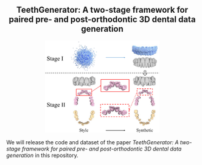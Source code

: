<div align="center">
<h2> TeethGenerator: A two-stage framework for paired pre- and post-orthodontic 3D dental data generation
</div>
<p align="center">
    <img src="figs/overview.jpg" width="300" />
</p>

We will release the code and dataset of the paper *TeethGenerator: A two-stage framework for paired pre- and post-orthodontic 3D dental data generation* in this repository.

